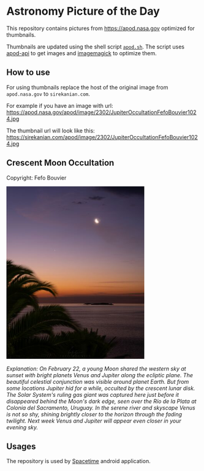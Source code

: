 # Astronomy Picture of the Day

This repository contains pictures from https://apod.nasa.gov optimized for thumbnails.

Thumbnails are updated using the shell script [`apod.sh`](apod.sh). The script
uses [apod-api](https://github.com/nasa/apod-api) to get images and [imagemagick](https://imagemagick.org) to
optimize them.

## How to use

For using thumbnails replace the host of the original image from `apod.nasa.gov` to `sirekanian.com`.

For example if you have an image with url:<br>
https://apod.nasa.gov/apod/image/2302/JupiterOccultationFefoBouvier1024.jpg

The thumbnail url will look like this:<br>
https://sirekanian.com/apod/image/2302/JupiterOccultationFefoBouvier1024.jpg

## Crescent Moon Occultation

Copyright: Fefo Bouvier

[![the picture of the day][1]][2]

_Explanation: On February 22, a young Moon shared the western sky at sunset with bright planets Venus and Jupiter along the ecliptic plane. The beautiful celestial conjunction was visible around planet Earth. But from some locations Jupiter hid for a while, occulted by the crescent lunar disk. The Solar System's ruling gas giant was captured here just before it disappeared behind the Moon's dark edge, seen over the Río de la Plata at Colonia del Sacramento, Uruguay.  In the serene river and skyscape Venus is not so shy, shining brightly closer to the horizon through the fading twilight. Next week Venus and Jupiter will appear even closer in your evening sky._

## Usages

The repository is used by [Spacetime][3] android application.

[1]: image/2302/JupiterOccultationFefoBouvier1024.jpg

[2]: https://apod.nasa.gov/apod/image/2302/JupiterOccultationFefoBouvier1024.jpg

[3]: https://github.com/sirekanian/spacetime
